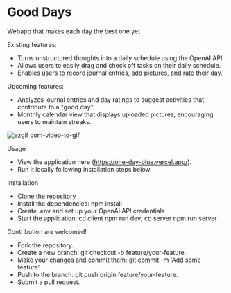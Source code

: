# Good Days

Webapp that makes each day the best one yet

Existing features:
- Turns unstructured thoughts into a daily schedule using the OpenAI API.
- Allows users to easily drag and check off tasks on their daily schedule.
- Enables users to record journal entries, add pictures, and rate their day.

Upcoming features:
- Analyzes journal entries and day ratings to suggest activities that contribute to a "good day".
- Monthly calendar view that displays uploaded pictures, encouraging users to maintain streaks.

![ezgif com-video-to-gif](https://github.com/Janecching/one-day/assets/35574188/720e6142-293d-42e8-8fc1-a6cb21640398)

Usage
- View the application here (https://one-day-blue.vercel.app/).
- Run it locally following installation steps below.

Installation
- Clone the repository
- Install the dependencies: npm install
- Create .env and set up your OpenAI API credentials 
- Start the application: cd client npm run dev; cd server npm run server

Contribution are welcomed!
- Fork the repository.
- Create a new branch: git checkout -b feature/your-feature.
- Make your changes and commit them: git commit -m 'Add some feature'.
- Push to the branch: git push origin feature/your-feature.
- Submit a pull request.
